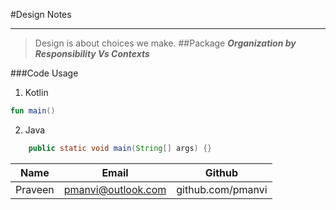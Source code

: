 #Design Notes
***
> Design is about choices we make. 
##Package
**_Organization by Responsibility Vs Contexts_**



###Code Usage
1. Kotlin
```Kotlin
fun main()
```
2. Java
```Java
    public static void main(String[] args) {}
```
|Name |Email|Github|
|----|-----|-------|  
|Praveen | pmanvi@outlook.com | github.com/pmanvi |



